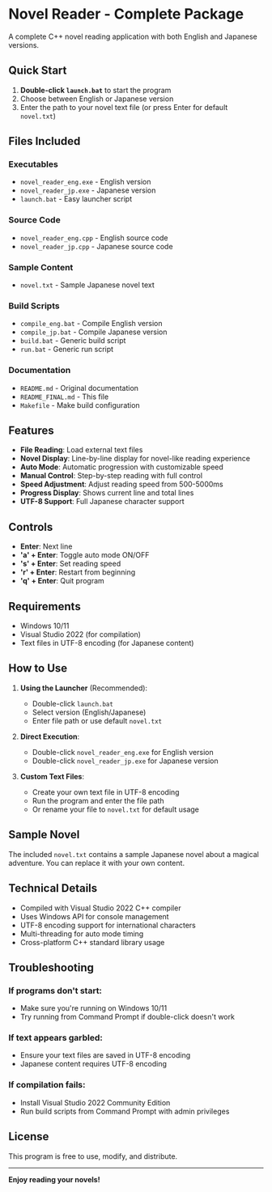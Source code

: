 # Novel Reader - Complete Package

A complete C++ novel reading application with both English and Japanese versions.

## Quick Start

1. **Double-click `launch.bat`** to start the program
2. Choose between English or Japanese version
3. Enter the path to your novel text file (or press Enter for default `novel.txt`)

## Files Included

### Executables
- `novel_reader_eng.exe` - English version
- `novel_reader_jp.exe` - Japanese version
- `launch.bat` - Easy launcher script

### Source Code
- `novel_reader_eng.cpp` - English source code
- `novel_reader_jp.cpp` - Japanese source code

### Sample Content
- `novel.txt` - Sample Japanese novel text

### Build Scripts
- `compile_eng.bat` - Compile English version
- `compile_jp.bat` - Compile Japanese version
- `build.bat` - Generic build script
- `run.bat` - Generic run script

### Documentation
- `README.md` - Original documentation
- `README_FINAL.md` - This file
- `Makefile` - Make build configuration

## Features

- **File Reading**: Load external text files
- **Novel Display**: Line-by-line display for novel-like reading experience
- **Auto Mode**: Automatic progression with customizable speed
- **Manual Control**: Step-by-step reading with full control
- **Speed Adjustment**: Adjust reading speed from 500-5000ms
- **Progress Display**: Shows current line and total lines
- **UTF-8 Support**: Full Japanese character support

## Controls

- **Enter**: Next line
- **'a' + Enter**: Toggle auto mode ON/OFF
- **'s' + Enter**: Set reading speed
- **'r' + Enter**: Restart from beginning
- **'q' + Enter**: Quit program

## Requirements

- Windows 10/11
- Visual Studio 2022 (for compilation)
- Text files in UTF-8 encoding (for Japanese content)

## How to Use

1. **Using the Launcher** (Recommended):
   - Double-click `launch.bat`
   - Select version (English/Japanese)
   - Enter file path or use default `novel.txt`

2. **Direct Execution**:
   - Double-click `novel_reader_eng.exe` for English version
   - Double-click `novel_reader_jp.exe` for Japanese version

3. **Custom Text Files**:
   - Create your own text file in UTF-8 encoding
   - Run the program and enter the file path
   - Or rename your file to `novel.txt` for default usage

## Sample Novel

The included `novel.txt` contains a sample Japanese novel about a magical adventure. You can replace it with your own content.

## Technical Details

- Compiled with Visual Studio 2022 C++ compiler
- Uses Windows API for console management
- UTF-8 encoding support for international characters
- Multi-threading for auto mode timing
- Cross-platform C++ standard library usage

## Troubleshooting

### If programs don't start:
- Make sure you're running on Windows 10/11
- Try running from Command Prompt if double-click doesn't work

### If text appears garbled:
- Ensure your text files are saved in UTF-8 encoding
- Japanese content requires UTF-8 encoding

### If compilation fails:
- Install Visual Studio 2022 Community Edition
- Run build scripts from Command Prompt with admin privileges

## License

This program is free to use, modify, and distribute.

---

**Enjoy reading your novels!**
